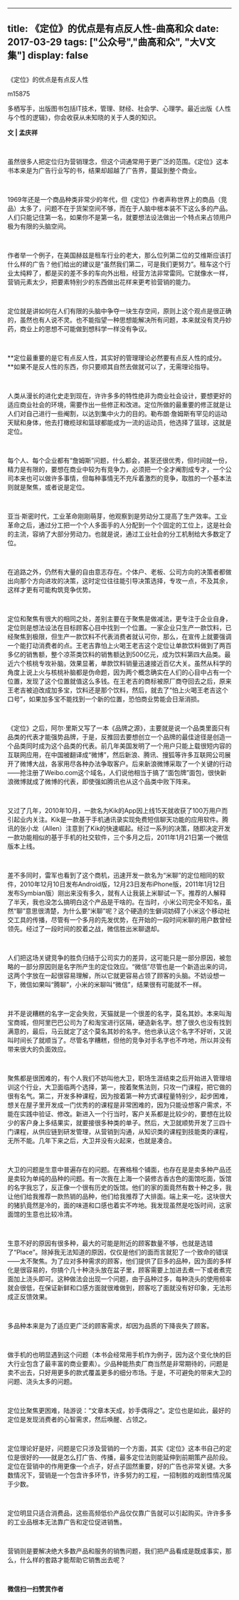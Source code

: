 
---
title:   《定位》的优点是有点反人性-曲高和众
date: 2017-03-29
tags: ["公众号","曲高和众", "大V文集"]
display: false
---


## 



《定位》的优点是有点反人性




m15875




多栖写手，出版图书包括IT技术，管理、财经、社会学、心理学。最近出版《人性与个性的逻辑》，你会收获从未知晓的关于人类的知识。


**文 | 孟庆祥**

&nbsp;

虽然很多人把定位归为营销理念，但这个词通常用于更广泛的范围。《定位》这本书本来是为广告行业写的书，结果却超越了广告界，蔓延到整个商业。

&nbsp;

1969年还是一个商品种类非常少的年代，但《定位》作者声称世界上的商品（竞品）太多了，问题不在于货架空间不够，而在于人脑中根本装不下这么多的产品。人们只能记住第一名，如果你不是第一名，就要想法设法做出一个特点来占领用户极为有限的头脑空间。

&nbsp;

作者举一个例子，在美国赫兹是租车行业的老大，那么位列第二位的艾维斯应该打什么样的广告？他们给出的建议是“虽然我们第二，可是我们更努力”。租车这个行业太纯粹了，都是买的差不多的车向外出租，经营方法非常雷同。它就像水一样，营销元素太少，把要素特别少的东西做出花样来更考验营销的能力。

&nbsp;

定位就是讲如何在人们有限的头脑中争夺一块生存空间，原则上这个观点是很正确的，虽然也有人说不灵。也不能指望一种思想能解决所有问题，本来就没有灵丹妙药，商业上的思想不可能做到想科学一样没有争议。

&nbsp;

**定位最重要的是它有点反人性，其实好的管理理论必然要有点反人性的成分。**如果不是反人性的东西，你只要顺其自然去做就可以了，无需理论指导。

&nbsp;

人类从漫长的进化史走到现在，许许多多的特性绝非为商业社会设计，要想更好的适应商业社会的环境，需要作出一些修正和改进。定位所做的最重要的修正就是让人们对自己进行一些阉割，以达到集中火力的目的。勒布朗·詹姆斯有罕见的运动天赋和身体，他去打橄榄球和篮球都能成为一流的运动员，他选择了篮球，这就是定位。

&nbsp;

每个人、每个企业都有“詹姆斯”问题，什么都会，甚至还很优秀，但时间就一份，精力是有限的，要想在商业中较为有竞争力，必须把一个全才阉割成专才，一个公司本来也可以做许多事情，但每种事情无不充斥着激烈的竞争，取胜的一个基本法则就是聚焦，或者说是定位。

&nbsp;

亚当·斯密时代，工业革命刚刚萌芽，他观察到是劳动分工提高了生产效率。工业革命之后，通过分工把一个个人多面手的人分配到一个个固定的工位上，这是社会的主流，容纳了大部分劳动力。也就是说，通过工业社会的分工机制给大多数定了位。

&nbsp;

在追路之外，仍然有大量的自由意志存在。个体户、老板、公司方向的决策者都做出向那个方向进攻的决策，这时定位往往能引导决策选择，专攻一点，不及其余，这样才更有可能构筑竞争优势。

&nbsp;

定位和聚焦有很大的相同之处，差别主要在于聚焦是做减法，更专注于企业自身，定位则是想法设法在目标顾客心目中找到一个位置。一家企业只生产一款饮料，已经聚焦到极限，但生产一款饮料不代表消费者就认可你，那么，在宣传上就要强调一个能打动消费者的点。王老吉靠怕上火喝王老吉这个定位让单款饮料做到了两百多亿的销售额，整个凉茶类饮料的销售额达到500亿元，成为饮料第四大品类。最近六个核桃专攻补脑，效果显著，单款饮料销量迅速接近百亿大关。虽然从科学的角度上说上火与核桃补脑都是伪命题，因为两个概念确实在人们的心目中占有一个位置，发现了这个位置就值这么多钱。在王老吉的商标被原厂商夺回去之后，原来王老吉被迫改成加多宝，饮料还是那个饮料，然后，就去了“怕上火喝王老吉这个口号”，如果加多宝不能找到一个新的位置，恐怕商业势能会日渐消损。

&nbsp;

《定位》之后，阿尔·里斯又写了一本《品牌之源》，主要就是说一个品类里面只有品类的代表才能强势品牌，于是，反推回去要想创立一个品牌的最佳途径是创造一个品类同时成为这个品类的代表。前几年美国发明了一个用户只能上载很短内容的互联网应用，在中国被翻译成“微博”，然后新浪、腾讯、搜狐等许多互联网公司展开了微博大战，各家用尽各种办法争取客户。后来新浪微博采取了一个关键的行动——抢注册了Weibo.com这个域名，人们说他相当于搞了“面包牌”面包，很快新浪微博就成了微博的代表，即使强如腾讯也从这个品类中败下阵来。

&nbsp;

又过了几年，2010年10月，一款名为Kik的App因上线15天就收获了100万用户而引起业内关注。Kik是一款基于手机通讯录实现免费短信聊天功能的应用软件。腾讯的张小龙（Allen）注意到了Kik的快速崛起。经过一系列的决策，随即决定开发一款功能相似的基于手机的社交软件，三个多月之后，2011年1月21日第一个微信版本上线。

&nbsp;

差不多同时，雷军也看到了这个商机，迅速开发一款名为“米聊”的定位相同的软件，2010年12月10日发布Android版，12月23日发布iPhone版，2011年1月12日发布Symbian版）刚出来没有多久，就有人让我装上米聊试一下。推荐的人解释了半天，我也没怎么搞明白这个产品是干啥的。在当时，小米公司完全不知名，虽然“聊”意思很清楚，为什么要“米聊”呢？这个硬造的生僻词妨碍了小米这个移动社交工具的传播，尽管有一个多月的先发优势，在开始的一段时间米聊的用户数曾经领先。经过了一段时间的胶着之战，微信胜出米聊退却。

&nbsp;

人们把这场关键竞争的胜负归结于公司实力的差异，这可能只是一部分原因，被忽略的一部分原因则是名字所产生的定位效应。“微信”尽管也是一个新造出来的词，这两个字放在一起很容易理解，所以它就更容易占领了顾客的头脑。不妨设想一下，微信如果叫“腾聊”，小米的米聊叫“微信”，结果很有可能就不一样。

&nbsp;

并不是说糟糕的名字一定会失败，天猫就是一个很差的名字，莫名其妙。本来叫淘宝商城，但阿里巴巴公司为了和淘宝进行区隔，硬造新名字。想了很久也没有找到满意的，最后，马云就定了这个莫名其妙的名字。他也承认这个名字不好听，又说叫时间长了就顺当了。尽管名字糟糕，但他的竞争对手名字也不咋地，所以并没有带来很大的负面效应。

&nbsp;

聚焦都是很困难的，有个人我们不妨叫他大卫，职场生涯结束之后开始进入管理培训这个行业，大卫面临两个选择，第一，按着聚焦法则，只攻一门课程，把它做的很有名气。第二，开发多种课程，因为按着第一种方式课程量特别少，起步困难，想关在屋子里开发成一门优秀的的课程是非常困难的，因为只能设想客户需求，不能在实践中验证、修改。新进入一个行当时，客户关系都是比较少的，要想在比较少的客户身上多结果实，就要接很多种类的单子。然后，大卫就顺势开发了三四十门课程，从供应链到研发管理，从营销到沟通，从知识类的课程到技能类的课程，无所不能。几年下来之后，大卫并没有火起来，也就是凑合。

&nbsp;

大卫的问题是生意中普遍存在的问题。在赛格租个铺面，也存在是是卖多种产品还是卖较为单纯的品种的问题。有一次我在上海一个装修古香古色的面馆吃面，饭馆的名字我忘了，反正像一个很有历史的饭馆。他们的家的面竟然有数十种之多，我让他们给我推荐一款热销的品种，他们给我推荐了大排面。端上来一吃，这块很大的猪扒竟然是冷的，面的味道和口感也着实不咋地。我发现虽然是吃饭时间，这家面馆的生意也比较冷清。

&nbsp;

生意不好的原因有很多种，最大的可能是附近的顾客数量不够，也就是选错了“Place”。除掉我无法知道的原因，仅仅是他们的面而言就犯了一个致命的错误——太不聚焦。为了应对多种需求的顾客，他们提供了巨多的品种，因为面的多样化是很容易的，你搞个几十种浇头放在盆子里，顾客需要上加进去煮一下或者煮完面加上浇头即可。这种做法会出现一个问题，由于品种过多，每种浇头的使用频率就会很低，在保证新鲜和口感方面就很难做到，顾客吃了面就没有好印象，无法形成正反馈效果。

&nbsp;

多品种本来是为了适应更广泛的顾客需求，却因为品质的下降丧失了顾客。

&nbsp;

做手机的也明显遇到这个问题（本书会经常用手机作为例子，因为这个变化快的巨大行业包含了最丰富的商业要素）。少品种能热卖厂商当然是非常期待的，问题是卖不出去，只好用更多的款式覆盖更多的细分市场。于是，不可避免的带来大卫的问题、浇头太多的问题。

&nbsp;

定位比聚焦更困难，陆游说：“文章本天成，妙手偶得之”。定位也是如此，最好的定位是发现消费者的心智需求，然后唤醒、占领之。

&nbsp;

定位理论好是好，问题是它只涉及营销的一个方面，其实《定位》这本书自己的定位是很好的——就是怎么打广告、传播，最多定位法则能延伸到前期策产品阶段。定位在营销中的作用更像一个点子，好点子固然重要，好的广告也非常关键。大多数情况下，营销是一个包含许多环节，许多努力的工程，一招制胜的戏剧性情况属于少数。

&nbsp;

定位明显只适合消费品，这些高频低价产品仅仅靠广告就可以引起购买。许许多多的工业品根本无法靠广告和定位促进销售。

&nbsp;

营销则是要解决绝大多数产品和服务的销售问题，我们把产品看成是既成事实，那么，什么样的套路才能帮助它销售出去呢？

&nbsp;




**微信扫一扫赞赏作者**













